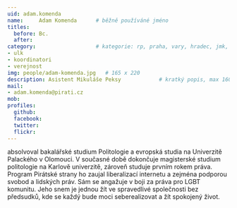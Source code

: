 ```yaml
---
uid: adam.komenda
name:     Adam Komenda  	# běžně používáné jméno
titles:
  before: Bc.
  after:
category:                 	# kategorie: rp, praha, vary, hradec, jmk, senat
- ulk
- koordinatori
- verejnost
img: people/adam-komenda.jpg   # 165 x 220
description: Asistent Mikuláše Peksy          	# kratký popis, max 160 znaků
mail:
- adam.komenda@pirati.cz
mob:	
profiles:
  github:
  facebook: 
  twitter: 
  flickr: 
---
```


absolvoval bakalářské studium Politologie a evropská studia na Univerzitě Palackého v Olomouci. V současné době dokončuje magisterské studium politologie na Karlově univerzitě, zároveň studuje prvním rokem práva. Program Pirátské strany ho zaujal liberalizací internetu a zejména podporou svobod a lidských práv. Sám se angažuje v boji za práva pro LGBT komunitu. Jeho snem je jednou žít ve spravedlivé společnosti bez předsudků, kde se každý bude moci seberealizovat a žít spokojený život.

